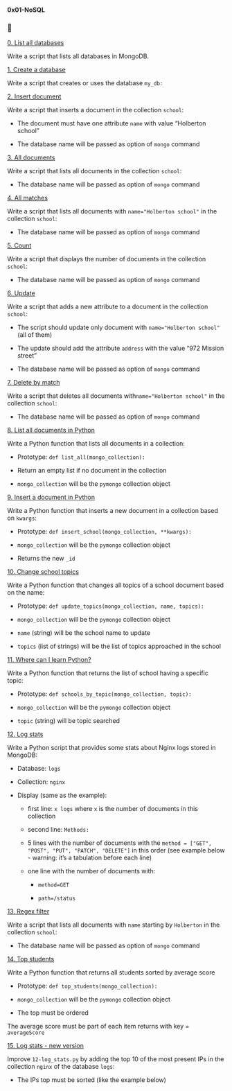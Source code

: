 #### 0x01-NoSQL

### :page_with_curl:

[0. List all databases](0-list_databases)

Write a script that lists all databases in MongoDB.

[1. Create a database](1-use_or_create_database)

Write a script that creates or uses the database `my_db:`

[2. Insert document](2-insert)

Write a script that inserts a document in the collection `school`:

- The document must have one attribute `name` with value “Holberton school”

- The database name will be passed as option of `mongo` command

[3. All documents](3-all)

Write a script that lists all documents in the collection `school`:

- The database name will be passed as option of `mongo` command

[4. All matches](4-match)

Write a script that lists all documents with `name="Holberton school"` in the collection `school`:

- The database name will be passed as option of `mongo` command

[5. Count](5-count)

Write a script that displays the number of documents in the collection `school`:

- The database name will be passed as option of `mongo` command

[6. Update](6-update)

Write a script that adds a new attribute to a document in the collection `school`:

- The script should update only document with `name="Holberton school"` (all of them)

- The update should add the attribute `address` with the value “972 Mission street”

- The database name will be passed as option of `mongo` command

[7. Delete by match](7-delete)

Write a script that deletes all documents with`name="Holberton school"` in the collection `school`:

- The database name will be passed as option of `mongo` command

[8. List all documents in Python](8-all.py)

Write a Python function that lists all documents in a collection:

- Prototype: `def list_all(mongo_collection):`

- Return an empty list if no document in the collection

- `mongo_collection` will be the `pymongo` collection object

[9. Insert a document in Python](9-insert_school.py)

Write a Python function that inserts a new document in a collection based on `kwargs`:

- Prototype: `def insert_school(mongo_collection, **kwargs):`

- `mongo_collection` will be the `pymongo` collection object

- Returns the new `_id`

[10. Change school topics](10-update_topics.py)

Write a Python function that changes all topics of a school document based on the name:

- Prototype: `def update_topics(mongo_collection, name, topics):`

- `mongo_collection` will be the `pymongo` collection object

- `name` (string) will be the school name to update

- `topics` (list of strings) will be the list of topics approached in the school

[11. Where can I learn Python?](11-schools_by_topic.py)

Write a Python function that returns the list of school having a specific topic:

- Prototype: `def schools_by_topic(mongo_collection, topic):`

- `mongo_collection` will be the `pymongo` collection object

- `topic` (string) will be topic searched

[12. Log stats](12-log_stats.py)

Write a Python script that provides some stats about Nginx logs stored in MongoDB:

- Database: `logs`

- Collection: `nginx`

- Display (same as the example):

    - first line: `x logs` where `x` is the number of documents in this collection
    - second line: `Methods:`

    - 5 lines with the number of documents with the `method = ["GET", "POST", "PUT", "PATCH", "DELETE"]` in this order (see example below - warning: it’s a tabulation before each line)

    - one line with the number of documents with:

        - `method=GET`

        - `path=/status`

[13. Regex filter](100-find)

Write a script that lists all documents with `name` starting by `Holberton` in the collection `school`:

- The database name will be passed as option of `mongo` command

[14. Top students](101-students.py)

Write a Python function that returns all students sorted by average score

- Prototype: `def top_students(mongo_collection):`

- `mongo_collection` will be the `pymongo` collection object

- The top must be ordered

The average score must be part of each item returns with key = `averageScore`

[15. Log stats - new version](102-log_stats.py)

Improve `12-log_stats.py` by adding the top 10 of the most present IPs in the collection `nginx` of the database `logs`:

- The IPs top must be sorted (like the example below)
